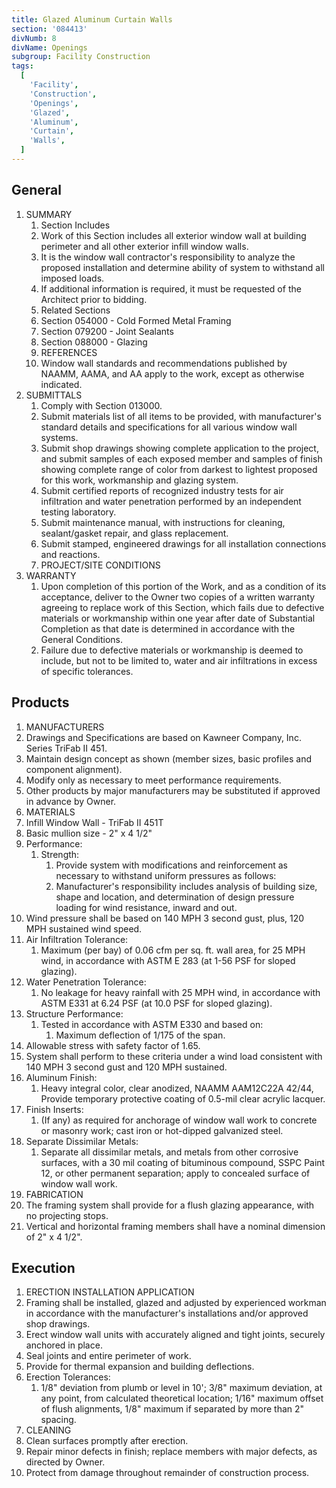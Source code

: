 ```yaml
---
title: Glazed Aluminum Curtain Walls
section: '084413'
divNumb: 8
divName: Openings
subgroup: Facility Construction
tags:
  [
    'Facility',
    'Construction',
    'Openings',
    'Glazed',
    'Aluminum',
    'Curtain',
    'Walls',
  ]
---
```


## General

1. SUMMARY
   1. Section Includes
   1. Work of this Section includes all exterior window wall at building perimeter and all other exterior infill window walls.
   1. It is the window wall contractor's responsibility to analyze the proposed installation and determine ability of system to withstand all imposed loads.
   1. If additional information is required, it must be requested of the Architect prior to bidding.
   1. Related Sections
   1. Section 054000 - Cold Formed Metal Framing
   1. Section 079200 - Joint Sealants
   1. Section 088000 - Glazing
   1. REFERENCES
   1. Window wall standards and recommendations published by NAAMM, AAMA, and AA apply to the work, except as otherwise indicated.
1. SUBMITTALS
   1. Comply with Section 013000.
   1. Submit materials list of all items to be provided, with manufacturer's standard details and specifications for all various window wall systems.
   1. Submit shop drawings showing complete application to the project, and submit samples of each exposed member and samples of finish showing complete range of color from darkest to lightest proposed for this work, workmanship and glazing system.
   1. Submit certified reports of recognized industry tests for air infiltration and water penetration performed by an independent testing laboratory.
   1. Submit maintenance manual, with instructions for cleaning, sealant/gasket repair, and glass replacement.
   1. Submit stamped, engineered drawings for all installation connections and reactions.
   1. PROJECT/SITE CONDITIONS
1. WARRANTY
   1. Upon completion of this portion of the Work, and as a condition of its acceptance, deliver to the Owner two copies of a written warranty agreeing to replace work of this Section, which fails due to defective materials or workmanship within one year after date of Substantial Completion as that date is determined in accordance with the General Conditions.
   1. Failure due to defective materials or workmanship is deemed to include, but not to be limited to, water and air infiltrations in excess of specific tolerances.

## Products

1.  MANUFACTURERS
1.  Drawings and Specifications are based on Kawneer Company, Inc. Series TriFab II 451.
1.  Maintain design concept as shown (member sizes, basic profiles and component alignment).
1.  Modify only as necessary to meet performance requirements.
1.  Other products by major manufacturers may be substituted if approved in advance by Owner.
1.  MATERIALS
1.  Infill Window Wall - TriFab II 451T
1.  Basic mullion size - 2" x 4 1/2"
1.  Performance:
    1. Strength:
       1. Provide system with modifications and reinforcement as necessary to withstand uniform pressures as follows:
       1. Manufacturer's responsibility includes analysis of building size, shape and location, and determination of design pressure loading for wind resistance, inward and out.
1.  Wind pressure shall be based on 140 MPH 3 second gust, plus, 120 MPH sustained wind speed.
1.  Air Infiltration Tolerance:
    1. Maximum (per bay) of 0.06 cfm per sq. ft. wall area, for 25 MPH wind, in accordance with ASTM E 283 (at 1-56 PSF for sloped glazing).
1.  Water Penetration Tolerance:
    1. No leakage for heavy rainfall with 25 MPH wind, in accordance with ASTM E331 at 6.24 PSF (at 10.0 PSF for sloped glazing).
1.  Structure Performance:
    1. Tested in accordance with ASTM E330 and based on:
       1. Maximum deflection of 1/175 of the span.
1.  Allowable stress with safety factor of 1.65.
1.  System shall perform to these criteria under a wind load consistent with 140 MPH 3 second gust and 120 MPH sustained.
1.  Aluminum Finish:
    1. Heavy integral color, clear anodized, NAAMM AAM12C22A 42/44, Provide temporary protective coating of 0.5-mil clear acrylic lacquer.
1.  Finish Inserts:
    1. (If any) as required for anchorage of window wall work to concrete or masonry work; cast iron or hot-dipped galvanized steel.
1.  Separate Dissimilar Metals:
    1. Separate all dissimilar metals, and metals from other corrosive surfaces, with a 30 mil coating of bituminous compound, SSPC Paint 12, or other permanent separation; apply to concealed surface of window wall work.
1.  FABRICATION
1.  The framing system shall provide for a flush glazing appearance, with no projecting stops.
1.  Vertical and horizontal framing members shall have a nominal dimension of 2" x 4 1/2".

## Execution

1.  ERECTION INSTALLATION APPLICATION
1.  Framing shall be installed, glazed and adjusted by experienced workman in accordance with the manufacturer's installations and/or approved shop drawings.
1.  Erect window wall units with accurately aligned and tight joints, securely anchored in place.
1.  Seal joints and entire perimeter of work.
1.  Provide for thermal expansion and building deflections.
1.  Erection Tolerances:
    1. 1/8" deviation from plumb or level in 10'; 3/8" maximum deviation, at any point, from calculated theoretical location; 1/16" maximum offset of flush alignments, 1/8" maximum if separated by more than 2" spacing.
1.  CLEANING
1.  Clean surfaces promptly after erection.
1.  Repair minor defects in finish; replace members with major defects, as directed by Owner.
1.  Protect from damage throughout remainder of construction process.

